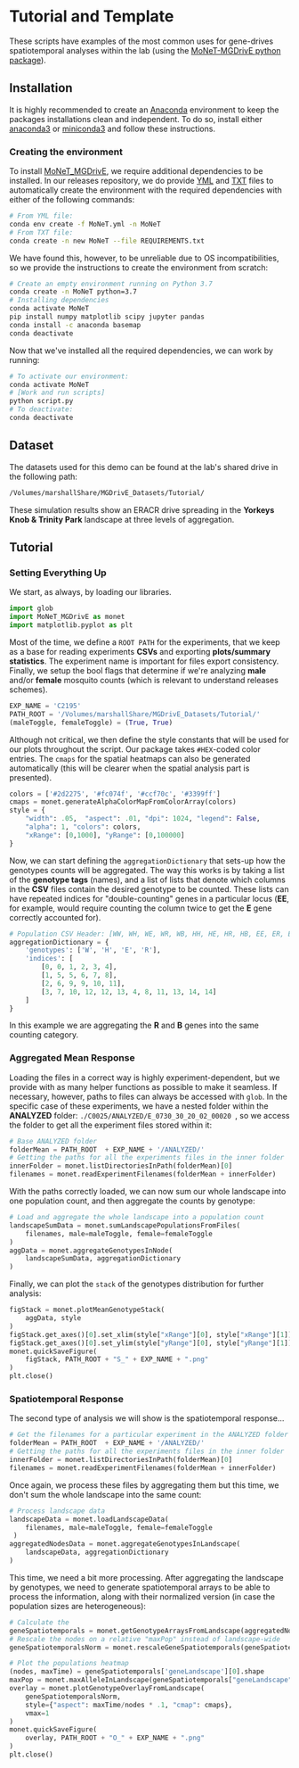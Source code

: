 # Tutorial and Template

These scripts have examples of the most common uses for gene-drives spatiotemporal analyses within the lab (using the [MoNeT-MGDrivE python package](https://pypi.org/project/MoNeT-MGDrivE/)).


##  Installation

It is highly recommended to create an [Anaconda](https://www.anaconda.com/distribution/) environment to keep the packages installations clean and independent. To do so, install either [anaconda3](https://www.anaconda.com/distribution/#download-section) or [miniconda3](https://docs.conda.io/en/latest/miniconda.html) and follow these instructions.

### Creating the environment

To install [MoNeT_MGDrivE](), we require additional dependencies to be installed. In our []() releases repository, we do provide [YML](https://github.com/Chipdelmal/MoNeT_MGDrivE/blob/master/conda/MoNeT.yml) and [TXT](https://github.com/Chipdelmal/MoNeT_MGDrivE/blob/master/conda/MoNeT.txt) files to automatically create the environment with the required dependencies with either of the following commands:

```bash
# From YML file:
conda env create -f MoNeT.yml -n MoNeT
# From TXT file:
conda create -n new MoNeT --file REQUIREMENTS.txt
```

We have found this, however, to be unreliable due to OS incompatibilities, so we provide the instructions to create the environment from scratch:

```bash
# Create an empty environment running on Python 3.7
conda create -n MoNeT python=3.7
# Installing dependencies
conda activate MoNeT
pip install numpy matplotlib scipy jupyter pandas
conda install -c anaconda basemap
conda deactivate
```

Now that we've installed all the required dependencies, we can work by running:

```bash
# To activate our environment:
conda activate MoNeT
# [Work and run scripts]
python script.py
# To deactivate:
conda deactivate
```

##  Dataset

The datasets used for this demo can be found at the lab's shared drive in the following path:

```bash
/Volumes/marshallShare/MGDrivE_Datasets/Tutorial/
```

These simulation results show an ERACR drive spreading in the **Yorkeys Knob & Trinity Park** landscape at three levels of aggregation.

##  Tutorial

### Setting Everything Up

We start, as always, by loading our libraries.

```python
import glob
import MoNeT_MGDrivE as monet
import matplotlib.pyplot as plt
```

Most of the time, we define a `ROOT PATH` for the experiments, that we keep as a base for reading experiments **CSVs** and exporting **plots/summary statistics**. The experiment name is important for files export consistency. Finally, we setup the bool flags that determine if we're analyzing **male** and/or **female** mosquito counts (which is relevant to understand releases schemes).

```python
EXP_NAME = 'C2195'
PATH_ROOT = '/Volumes/marshallShare/MGDrivE_Datasets/Tutorial/'
(maleToggle, femaleToggle) = (True, True)
```

Although not critical, we then define the style constants that will be used for our plots throughout the script. Our package takes `#HEX`-coded color entries. The `cmaps` for the spatial heatmaps can also be generated automatically (this will be clearer when the spatial analysis part is presented).

```python
colors = ['#2d2275', '#fc074f', '#ccf70c', '#3399ff']
cmaps = monet.generateAlphaColorMapFromColorArray(colors)
style = {
    "width": .05,  "aspect": .01, "dpi": 1024, "legend": False,
    "alpha": 1, "colors": colors,
    "xRange": [0,1000], "yRange": [0,100000]
}
```

Now, we can start defining the `aggregationDictionary` that sets-up how the genotypes counts will be aggregated. The way this works is by taking a list of the **genotype tags** (names), and a list of lists that denote which columns in the **CSV** files contain the desired genotype to be counted. These lists can have repeated indices for "double-counting" genes in a particular locus (**EE**, for example, would require counting the column twice to get the **E** gene correctly accounted for).


```python
# Population CSV Header: [WW, WH, WE, WR, WB, HH, HE, HR, HB, EE, ER, EB, RR, RB, BB]
aggregationDictionary = {
    'genotypes': ['W', 'H', 'E', 'R'],
    'indices': [
        [0, 0, 1, 2, 3, 4],
        [1, 5, 5, 6, 7, 8],
        [2, 6, 9, 9, 10, 11],
        [3, 7, 10, 12, 12, 13, 4, 8, 11, 13, 14, 14]
    ]
}
```

In this example we are aggregating the **R** and **B** genes into the same counting category.

### Aggregated Mean Response

Loading the files in a correct way is highly experiment-dependent, but we provide with as many helper functions as possible to make it seamless. If necessary, however, paths to files can always be accessed with `glob`. In the specific case of these experiments, we have a nested folder within the **ANALYZED** folder: `./C0025/ANALYZED/E_0730_30_20_02_00020 `, so we access the folder to get all the experiment files stored within it:

```python
# Base ANALYZED folder
folderMean = PATH_ROOT  + EXP_NAME + '/ANALYZED/'
# Getting the paths for all the experiments files in the inner folder
innerFolder = monet.listDirectoriesInPath(folderMean)[0]
filenames = monet.readExperimentFilenames(folderMean + innerFolder)
```

With the paths correctly loaded, we can now sum our whole landscape into one population count, and then aggregate the counts by genotype:

```python
# Load and aggregate the whole landscape into a population count
landscapeSumData = monet.sumLandscapePopulationsFromFiles(
    filenames, male=maleToggle, female=femaleToggle
)
aggData = monet.aggregateGenotypesInNode(
    landscapeSumData, aggregationDictionary
)
```

Finally, we can plot the `stack` of the genotypes distribution for further analysis:

```python
figStack = monet.plotMeanGenotypeStack(
    aggData, style
)
figStack.get_axes()[0].set_xlim(style["xRange"][0], style["xRange"][1])
figStack.get_axes()[0].set_ylim(style["yRange"][0], style["yRange"][1])
monet.quickSaveFigure(
    figStack, PATH_ROOT + "S_" + EXP_NAME + ".png"
)
plt.close()
```

### Spatiotemporal Response

The second type of analysis we will show is the spatiotemporal response...

```python
# Get the filenames for a particular experiment in the ANALYZED folder
folderMean = PATH_ROOT  + EXP_NAME + '/ANALYZED/'
# Getting the paths for all the experiments files in the inner folder
innerFolder = monet.listDirectoriesInPath(folderMean)[0]
filenames = monet.readExperimentFilenames(folderMean + innerFolder)
```

Once again, we process these files by aggregating them but this time, we don't sum the whole landscape into the same count:

```python
# Process landscape data
landscapeData = monet.loadLandscapeData(
    filenames, male=maleToggle, female=femaleToggle
 )
aggregatedNodesData = monet.aggregateGenotypesInLandscape(
    landscapeData, aggregationDictionary
)
```

This time, we need a bit more processing. After aggregating the landscape by genotypes, we need to generate spatiotemporal arrays to be able to process the information, along with their normalized version (in case the population sizes are heterogeneous):

```python
# Calculate the 
geneSpatiotemporals = monet.getGenotypeArraysFromLandscape(aggregatedNodesData)
# Rescale the nodes on a relative "maxPop" instead of landscape-wide
geneSpatiotemporalsNorm = monet.rescaleGeneSpatiotemporals(geneSpatiotemporals)
```

```python
# Plot the populations heatmap
(nodes, maxTime) = geneSpatiotemporals['geneLandscape'][0].shape
maxPop = monet.maxAlleleInLandscape(geneSpatiotemporals["geneLandscape"])
overlay = monet.plotGenotypeOverlayFromLandscape(
    geneSpatiotemporalsNorm,
    style={"aspect": maxTime/nodes * .1, "cmap": cmaps},
    vmax=1
)
monet.quickSaveFigure(
    overlay, PATH_ROOT + "O_" + EXP_NAME + ".png"
)
plt.close()
```
